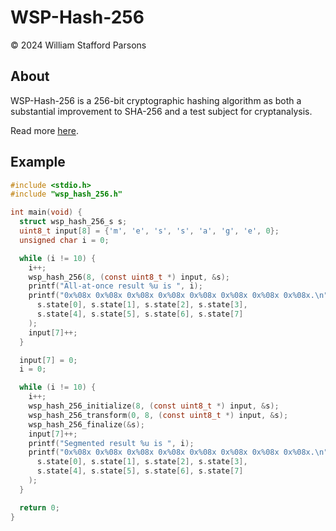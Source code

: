 # WSP-Hash-256
© 2024 William Stafford Parsons

## About
WSP-Hash-256 is a 256-bit cryptographic hashing algorithm as both a substantial improvement to SHA-256 and a test subject for cryptanalysis.

Read more [here](https://williamstaffordparsons.github.io/wsp-hash-256/).

## Example
``` c
#include <stdio.h>
#include "wsp_hash_256.h"

int main(void) {
  struct wsp_hash_256_s s;
  uint8_t input[8] = {'m', 'e', 's', 's', 'a', 'g', 'e', 0};
  unsigned char i = 0;

  while (i != 10) {
    i++;
    wsp_hash_256(8, (const uint8_t *) input, &s);
    printf("All-at-once result %u is ", i);
    printf("0x%08x 0x%08x 0x%08x 0x%08x 0x%08x 0x%08x 0x%08x 0x%08x.\n",
      s.state[0], s.state[1], s.state[2], s.state[3],
      s.state[4], s.state[5], s.state[6], s.state[7]
    );
    input[7]++;
  }

  input[7] = 0;
  i = 0;

  while (i != 10) {
    i++;
    wsp_hash_256_initialize(8, (const uint8_t *) input, &s);
    wsp_hash_256_transform(0, 8, (const uint8_t *) input, &s);
    wsp_hash_256_finalize(&s);
    input[7]++;
    printf("Segmented result %u is ", i);
    printf("0x%08x 0x%08x 0x%08x 0x%08x 0x%08x 0x%08x 0x%08x 0x%08x.\n",
      s.state[0], s.state[1], s.state[2], s.state[3],
      s.state[4], s.state[5], s.state[6], s.state[7]
    );
  }

  return 0;
}
```
